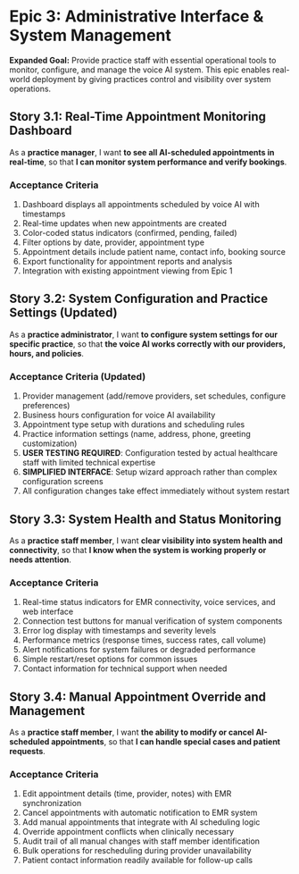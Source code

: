 # Epic 3: Administrative Interface & System Management

**Expanded Goal:** Provide practice staff with essential operational tools to monitor, configure, and manage the voice AI system. This epic enables real-world deployment by giving practices control and visibility over system operations.

## Story 3.1: Real-Time Appointment Monitoring Dashboard
As a **practice manager**,
I want **to see all AI-scheduled appointments in real-time**,
so that **I can monitor system performance and verify bookings**.

### Acceptance Criteria
1. Dashboard displays all appointments scheduled by voice AI with timestamps
2. Real-time updates when new appointments are created
3. Color-coded status indicators (confirmed, pending, failed)
4. Filter options by date, provider, appointment type
5. Appointment details include patient name, contact info, booking source
6. Export functionality for appointment reports and analysis
7. Integration with existing appointment viewing from Epic 1

## Story 3.2: System Configuration and Practice Settings (Updated)
As a **practice administrator**,
I want **to configure system settings for our specific practice**,
so that **the voice AI works correctly with our providers, hours, and policies**.

### Acceptance Criteria (Updated)
1. Provider management (add/remove providers, set schedules, configure preferences)
2. Business hours configuration for voice AI availability
3. Appointment type setup with durations and scheduling rules
4. Practice information settings (name, address, phone, greeting customization)
5. **USER TESTING REQUIRED**: Configuration tested by actual healthcare staff with limited technical expertise
6. **SIMPLIFIED INTERFACE**: Setup wizard approach rather than complex configuration screens
7. All configuration changes take effect immediately without system restart

## Story 3.3: System Health and Status Monitoring
As a **practice staff member**,
I want **clear visibility into system health and connectivity**,
so that **I know when the system is working properly or needs attention**.

### Acceptance Criteria
1. Real-time status indicators for EMR connectivity, voice services, and web interface
2. Connection test buttons for manual verification of system components
3. Error log display with timestamps and severity levels
4. Performance metrics (response times, success rates, call volume)
5. Alert notifications for system failures or degraded performance
6. Simple restart/reset options for common issues
7. Contact information for technical support when needed

## Story 3.4: Manual Appointment Override and Management
As a **practice staff member**,
I want **the ability to modify or cancel AI-scheduled appointments**,
so that **I can handle special cases and patient requests**.

### Acceptance Criteria
1. Edit appointment details (time, provider, notes) with EMR synchronization
2. Cancel appointments with automatic notification to EMR system
3. Add manual appointments that integrate with AI scheduling logic
4. Override appointment conflicts when clinically necessary
5. Audit trail of all manual changes with staff member identification
6. Bulk operations for rescheduling during provider unavailability
7. Patient contact information readily available for follow-up calls
